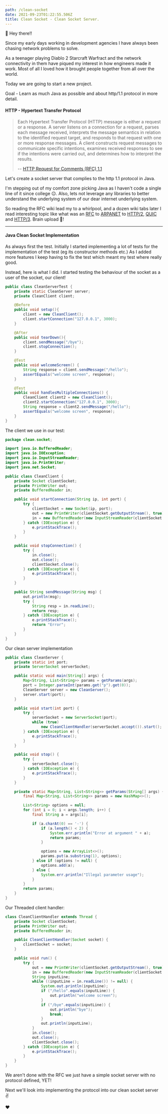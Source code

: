 ```yaml
---
path: /clean-socket
date: 2021-09-23T01:22:55.506Z
title: Clean Socket - Clean Socket Server.
---
```

👋 Hey there!!

Since my early days working in development agencies I have always been chasing network problems to solve.

As a teenager playing Diablo 2 Starcraft Warfract and the network connectivity in them have piqued my interest in how 
engineers made it work.
Most of all I loved how it brought people together from all over the world. 

Today we are going to start a new project.

Goal - Learn as much Java as possible and about http/1.1 protocol in more detail.

#### HTTP - Hypertext Transfer Protocol

>Each Hypertext Transfer Protocol (HTTP) message is either a request
   or a response.  A server listens on a connection for a request,
   parses each message received, interprets the message semantics in
   relation to the identified request target, and responds to that
   request with one or more response messages.  A client constructs
   request messages to communicate specific intentions, examines
   received responses to see if the intentions were carried out, and
   determines how to interpret the results. 
>
>-- [HTTP Request for Comments (RFC) 1.1](https://datatracker.ietf.org/doc/html/rfc7231)

Let's create a socket server that complies to the http 1.1 protocol in Java.

I'm stepping out of my comfort zone picking Java as I haven't code a single line of it since college 😐.
Also, lets not leverage any libraries to better understand the underlying system of our dear internet
underlying system.

So reading the RFC wiki lead my to a whirlpool, and a dozen wiki tabs later I read interesting topic
like what was an [RFC](https://en.wikipedia.org/wiki/Request_for_Comments) to [ARPANET](https://en.wikipedia.org/wiki/ARPANET) to [HTTP/2](https://en.wikipedia.org/wiki/HTTP/2),
[QUIC](https://en.wikipedia.org/wiki/QUIC) and [HTTP/3](https://en.wikipedia.org/wiki/HTTP/3). Brain upload 🤯! 


------

#### Java Clean Socket Implementation

As always first the test. Initially I started implementing a lot of tests for the implementation of the test 
(eg its constructor methods etc.)  As I added more features I keep having to fix the test which meant my test where really good. 

Instead, here is what I did. I started testing the behaviour of the socket as a user of the socket, our client!
```java
public class CleanServerTest {
    private static CleanServer server;
    private CleanClient client;

    @Before
    public void setup(){
        client = new CleanClient();
        client.startConnection("127.0.0.1", 3000);
    }

    @After
    public void tearDown(){
        client.sendMessage("/bye");
        client.stopConnection();
    }

    @Test
    public void welcomeScreen() {
        String response = client.sendMessage("/hello");
        assertEquals("welcome screen", response);
    }

    @Test
    public void handlesMultipleConnections() {
        CleanClient client2 = new CleanClient();
        client2.startConnection("127.0.0.1", 3000);
        String response = client2.sendMessage("/hello");
        assertEquals("welcome screen", response);
    }
}
```

The client we use in our test:
```java
package clean.socket;

import java.io.BufferedReader;
import java.io.IOException;
import java.io.InputStreamReader;
import java.io.PrintWriter;
import java.net.Socket;

public class CleanClient {
    private Socket clientSocket;
    private PrintWriter out;
    private BufferedReader in;

    public void startConnection(String ip, int port) {
        try {
            clientSocket = new Socket(ip, port);
            out = new PrintWriter(clientSocket.getOutputStream(), true);
            in = new BufferedReader(new InputStreamReader(clientSocket.getInputStream()));
        } catch (IOException e) {
            e.printStackTrace();
        }
    }

    public void stopConnection() {
        try {
            in.close();
            out.close();
            clientSocket.close();
        } catch (IOException e) {
            e.printStackTrace();
        }
    }

    public String sendMessage(String msg) {
        out.println(msg);
        try {
            String resp = in.readLine();
            return resp;
        } catch (IOException e) {
            e.printStackTrace();
            return "Error";
        }
    }
}
```

Our clean server implementation
```java
public class CleanServer {
    private static int port;
    private ServerSocket serverSocket;

    public static void main(String[] args) {
        Map<String, List<String>> params = getParams(args);
        port = Integer.parseInt(params.get("p").get(0));
        CleanServer server = new CleanServer();
        server.start(port);
    }

    public void start(int port) {
        try {
            serverSocket = new ServerSocket(port);
            while (true)
                new CleanClientHandler(serverSocket.accept()).start();
        } catch (IOException e) {
            e.printStackTrace();
        }
    }

    public void stop() {
        try {
            serverSocket.close();
        } catch (IOException e) {
            e.printStackTrace();
        }
    }

    private static Map<String, List<String>> getParams(String[] args) {
        final Map<String, List<String>> params = new HashMap<>();

        List<String> options = null;
        for (int i = 0; i < args.length; i++) {
            final String a = args[i];

            if (a.charAt(0) == '-') {
                if (a.length() < 2) {
                    System.err.println("Error at argument " + a);
                    return params;
                }

                options = new ArrayList<>();
                params.put(a.substring(1), options);
            } else if (options != null) {
                options.add(a);
            } else {
                System.err.println("Illegal parameter usage");
            }
        }
        return params;
    }
}
```

Our Threaded client handler:
```java
class CleanClientHandler extends Thread {
    private Socket clientSocket;
    private PrintWriter out;
    private BufferedReader in;

    public CleanClientHandler(Socket socket) {
        clientSocket = socket;
    }

    public void run() {
        try {
            out = new PrintWriter(clientSocket.getOutputStream(), true);
            in = new BufferedReader(new InputStreamReader(clientSocket.getInputStream()));
            String inputLine;
            while ((inputLine = in.readLine()) != null) {
                System.out.println(inputLine);
                if ("/hello".equals(inputLine)) {
                    out.println("welcome screen");
                }
                if ("/bye".equals(inputLine)) {
                    out.println("bye");
                    break;
                }
                out.println(inputLine);
            }
            in.close();
            out.close();
            clientSocket.close();
        } catch (IOException e) {
            e.printStackTrace();
        }
    }
}
```

We aren't done with the RFC we just have a simple socket server with no protocol defined, YET!


Next we'll look into implementing the protocol into our clean socket server ✌️

❤️

